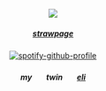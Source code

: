  
  

<div align="center"> 
<p align="center"> <img src="https://cdn.discordapp.com/attachments/1297283509102182453/1309742371440820245/ken-carson-destroy-lonely.gif?ex=6742b023&is=67415ea3&hm=ca6e23912c6043c7453c82131f08554fb9349f638ad0429068171c84881967e8&" > </p> 
<div align="center"> 

 <p align="center"> 

##### [strawpage](https://ccure.straw.page) 

[![spotify-github-profile](https://spotify-github-profile.kittinanx.com/api/view?uid=31iaxwlbrvkrqjc3kowskrnxfiqi&cover_image=true&theme=natemoo-re&show_offline=false&background_color=121212&interchange=false&bar_color=ffffff&bar_color_cover=false)](https://github.com/kittinan/spotify-github-profile)

##### myㅤㅤtwinㅤㅤ[eli](https://github.com/ivanhrtz)

